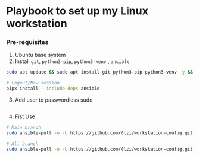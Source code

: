 # Playbook to set up my Linux workstation

### Pre-requisites
1. Ubuntu base system
2. Install `git`, `python3-pip`, `python3-venv` , `ansible`

```bash
sudo apt update && sudo apt install git python3-pip python3-venv -y && python3 -m pip install --user pipx && python3 -m pipx ensurepath 

# Logout/New session
pipx install --include-deps ansible 
```
3. Add user to passwordless sudo

```

```
4. Fist Use

```bash
# Main branch
sudo ansible-pull -o -U https://github.com/0lzi/workstation-config.git

# Alt branch
sudo ansible-pull -o -U https://github.com/0lzi/workstation-config.git -C test1

```